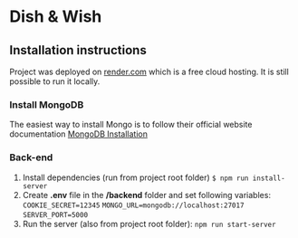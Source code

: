 # Dish & Wish


## Installation instructions

Project was deployed on [render.com](https://render.com) which is a free cloud hosting. 
It is still possible to run it locally.

### Install MongoDB

The easiest way to install Mongo is to follow their official website documentation
[MongoDB Installation](https://www.mongodb.com/docs/manual/installation/)
### Back-end

 1. Install dependencies (run from project root folder)
 `$ npm run install-server`
 2. Create **.env** file in the **/backend** folder and set following variables:
  `COOKIE_SECRET=12345`
`MONGO_URL=mongodb://localhost:27017`
`SERVER_PORT=5000`
 3. Run the server (also from project root folder):
 `npm run start-server`